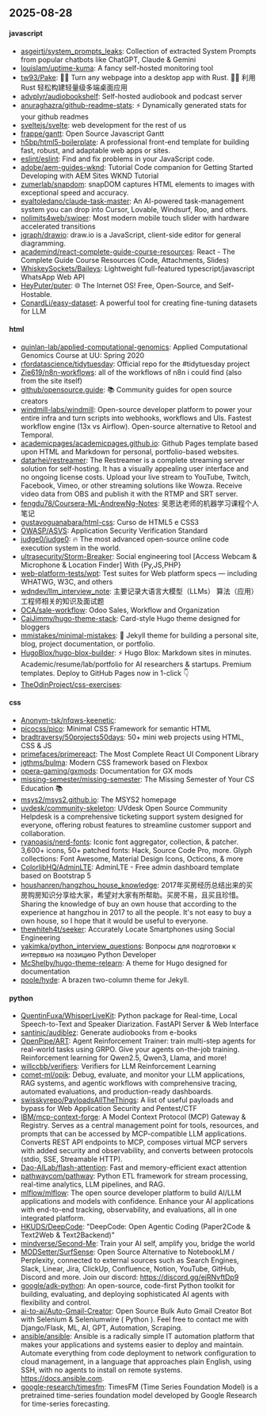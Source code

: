 ## 2025-08-28

#### javascript
* [asgeirtj/system_prompts_leaks](https://github.com/asgeirtj/system_prompts_leaks): Collection of extracted System Prompts from popular chatbots like ChatGPT, Claude & Gemini
* [louislam/uptime-kuma](https://github.com/louislam/uptime-kuma): A fancy self-hosted monitoring tool
* [tw93/Pake](https://github.com/tw93/Pake): 🤱🏻 Turn any webpage into a desktop app with Rust. 🤱🏻 利用 Rust 轻松构建轻量级多端桌面应用
* [advplyr/audiobookshelf](https://github.com/advplyr/audiobookshelf): Self-hosted audiobook and podcast server
* [anuraghazra/github-readme-stats](https://github.com/anuraghazra/github-readme-stats): ⚡ Dynamically generated stats for your github readmes
* [sveltejs/svelte](https://github.com/sveltejs/svelte): web development for the rest of us
* [frappe/gantt](https://github.com/frappe/gantt): Open Source Javascript Gantt
* [h5bp/html5-boilerplate](https://github.com/h5bp/html5-boilerplate): A professional front-end template for building fast, robust, and adaptable web apps or sites.
* [eslint/eslint](https://github.com/eslint/eslint): Find and fix problems in your JavaScript code.
* [adobe/aem-guides-wknd](https://github.com/adobe/aem-guides-wknd): Tutorial Code companion for Getting Started Developing with AEM Sites WKND Tutorial
* [zumerlab/snapdom](https://github.com/zumerlab/snapdom): snapDOM captures HTML elements to images with exceptional speed and accuracy.
* [eyaltoledano/claude-task-master](https://github.com/eyaltoledano/claude-task-master): An AI-powered task-management system you can drop into Cursor, Lovable, Windsurf, Roo, and others.
* [nolimits4web/swiper](https://github.com/nolimits4web/swiper): Most modern mobile touch slider with hardware accelerated transitions
* [jgraph/drawio](https://github.com/jgraph/drawio): draw.io is a JavaScript, client-side editor for general diagramming.
* [academind/react-complete-guide-course-resources](https://github.com/academind/react-complete-guide-course-resources): React - The Complete Guide Course Resources (Code, Attachments, Slides)
* [WhiskeySockets/Baileys](https://github.com/WhiskeySockets/Baileys): Lightweight full-featured typescript/javascript WhatsApp Web API
* [HeyPuter/puter](https://github.com/HeyPuter/puter): 🌐 The Internet OS! Free, Open-Source, and Self-Hostable.
* [ConardLi/easy-dataset](https://github.com/ConardLi/easy-dataset): A powerful tool for creating fine-tuning datasets for LLM

#### html
* [quinlan-lab/applied-computational-genomics](https://github.com/quinlan-lab/applied-computational-genomics): Applied Computational Genomics Course at UU: Spring 2020
* [rfordatascience/tidytuesday](https://github.com/rfordatascience/tidytuesday): Official repo for the #tidytuesday project
* [Zie619/n8n-workflows](https://github.com/Zie619/n8n-workflows): all of the workflows of n8n i could find (also from the site itself)
* [github/opensource.guide](https://github.com/github/opensource.guide): 📚 Community guides for open source creators
* [windmill-labs/windmill](https://github.com/windmill-labs/windmill): Open-source developer platform to power your entire infra and turn scripts into webhooks, workflows and UIs. Fastest workflow engine (13x vs Airflow). Open-source alternative to Retool and Temporal.
* [academicpages/academicpages.github.io](https://github.com/academicpages/academicpages.github.io): Github Pages template based upon HTML and Markdown for personal, portfolio-based websites.
* [datarhei/restreamer](https://github.com/datarhei/restreamer): The Restreamer is a complete streaming server solution for self-hosting. It has a visually appealing user interface and no ongoing license costs. Upload your live stream to YouTube, Twitch, Facebook, Vimeo, or other streaming solutions like Wowza. Receive video data from OBS and publish it with the RTMP and SRT server.
* [fengdu78/Coursera-ML-AndrewNg-Notes](https://github.com/fengdu78/Coursera-ML-AndrewNg-Notes): 吴恩达老师的机器学习课程个人笔记
* [gustavoguanabara/html-css](https://github.com/gustavoguanabara/html-css): Curso de HTML5 e CSS3
* [OWASP/ASVS](https://github.com/OWASP/ASVS): Application Security Verification Standard
* [judge0/judge0](https://github.com/judge0/judge0): 🔥 The most advanced open-source online code execution system in the world.
* [ultrasecurity/Storm-Breaker](https://github.com/ultrasecurity/Storm-Breaker): Social engineering tool [Access Webcam & Microphone & Location Finder] With {Py,JS,PHP}
* [web-platform-tests/wpt](https://github.com/web-platform-tests/wpt): Test suites for Web platform specs — including WHATWG, W3C, and others
* [wdndev/llm_interview_note](https://github.com/wdndev/llm_interview_note): 主要记录大语言大模型（LLMs） 算法（应用）工程师相关的知识及面试题
* [OCA/sale-workflow](https://github.com/OCA/sale-workflow): Odoo Sales, Workflow and Organization
* [CaiJimmy/hugo-theme-stack](https://github.com/CaiJimmy/hugo-theme-stack): Card-style Hugo theme designed for bloggers
* [mmistakes/minimal-mistakes](https://github.com/mmistakes/minimal-mistakes): 📐 Jekyll theme for building a personal site, blog, project documentation, or portfolio.
* [HugoBlox/hugo-blox-builder](https://github.com/HugoBlox/hugo-blox-builder): ⚡ Hugo Blox: Markdown sites in minutes. Academic/resume/lab/portfolio for AI researchers & startups. Premium templates. Deploy to GitHub Pages now in 1-click 👇
* [TheOdinProject/css-exercises](https://github.com/TheOdinProject/css-exercises): 

#### css
* [Anonym-tsk/nfqws-keenetic](https://github.com/Anonym-tsk/nfqws-keenetic): 
* [picocss/pico](https://github.com/picocss/pico): Minimal CSS Framework for semantic HTML
* [bradtraversy/50projects50days](https://github.com/bradtraversy/50projects50days): 50+ mini web projects using HTML, CSS & JS
* [primefaces/primereact](https://github.com/primefaces/primereact): The Most Complete React UI Component Library
* [jgthms/bulma](https://github.com/jgthms/bulma): Modern CSS framework based on Flexbox
* [opera-gaming/gxmods](https://github.com/opera-gaming/gxmods): Documentation for GX mods
* [missing-semester/missing-semester](https://github.com/missing-semester/missing-semester): The Missing Semester of Your CS Education 📚
* [msys2/msys2.github.io](https://github.com/msys2/msys2.github.io): The MSYS2 homepage
* [uvdesk/community-skeleton](https://github.com/uvdesk/community-skeleton): UVdesk Open Source Community Helpdesk is a comprehensive ticketing support system designed for everyone, offering robust features to streamline customer support and collaboration.
* [ryanoasis/nerd-fonts](https://github.com/ryanoasis/nerd-fonts): Iconic font aggregator, collection, & patcher. 3,600+ icons, 50+ patched fonts: Hack, Source Code Pro, more. Glyph collections: Font Awesome, Material Design Icons, Octicons, & more
* [ColorlibHQ/AdminLTE](https://github.com/ColorlibHQ/AdminLTE): AdminLTE - Free admin dashboard template based on Bootstrap 5
* [houshanren/hangzhou_house_knowledge](https://github.com/houshanren/hangzhou_house_knowledge): 2017年买房经历总结出来的买房购房知识分享给大家，希望对大家有所帮助。买房不易，且买且珍惜。Sharing the knowledge of buy an own house that according to the experience at hangzhou in 2017 to all the people. It's not easy to buy a own house, so I hope that it would be useful to everyone.
* [thewhiteh4t/seeker](https://github.com/thewhiteh4t/seeker): Accurately Locate Smartphones using Social Engineering
* [yakimka/python_interview_questions](https://github.com/yakimka/python_interview_questions): Вопросы для подготовки к интервью на позицию Python Developer
* [McShelby/hugo-theme-relearn](https://github.com/McShelby/hugo-theme-relearn): A theme for Hugo designed for documentation
* [poole/hyde](https://github.com/poole/hyde): A brazen two-column theme for Jekyll.

#### python
* [QuentinFuxa/WhisperLiveKit](https://github.com/QuentinFuxa/WhisperLiveKit): Python package for Real-time, Local Speech-to-Text and Speaker Diarization. FastAPI Server & Web Interface
* [santinic/audiblez](https://github.com/santinic/audiblez): Generate audiobooks from e-books
* [OpenPipe/ART](https://github.com/OpenPipe/ART): Agent Reinforcement Trainer: train multi-step agents for real-world tasks using GRPO. Give your agents on-the-job training. Reinforcement learning for Qwen2.5, Qwen3, Llama, and more!
* [willccbb/verifiers](https://github.com/willccbb/verifiers): Verifiers for LLM Reinforcement Learning
* [comet-ml/opik](https://github.com/comet-ml/opik): Debug, evaluate, and monitor your LLM applications, RAG systems, and agentic workflows with comprehensive tracing, automated evaluations, and production-ready dashboards.
* [swisskyrepo/PayloadsAllTheThings](https://github.com/swisskyrepo/PayloadsAllTheThings): A list of useful payloads and bypass for Web Application Security and Pentest/CTF
* [IBM/mcp-context-forge](https://github.com/IBM/mcp-context-forge): A Model Context Protocol (MCP) Gateway & Registry. Serves as a central management point for tools, resources, and prompts that can be accessed by MCP-compatible LLM applications. Converts REST API endpoints to MCP, composes virtual MCP servers with added security and observability, and converts between protocols (stdio, SSE, Streamable HTTP).
* [Dao-AILab/flash-attention](https://github.com/Dao-AILab/flash-attention): Fast and memory-efficient exact attention
* [pathwaycom/pathway](https://github.com/pathwaycom/pathway): Python ETL framework for stream processing, real-time analytics, LLM pipelines, and RAG.
* [mlflow/mlflow](https://github.com/mlflow/mlflow): The open source developer platform to build AI/LLM applications and models with confidence. Enhance your AI applications with end-to-end tracking, observability, and evaluations, all in one integrated platform.
* [HKUDS/DeepCode](https://github.com/HKUDS/DeepCode): "DeepCode: Open Agentic Coding (Paper2Code & Text2Web & Text2Backend)"
* [mindverse/Second-Me](https://github.com/mindverse/Second-Me): Train your AI self, amplify you, bridge the world
* [MODSetter/SurfSense](https://github.com/MODSetter/SurfSense): Open Source Alternative to NotebookLM / Perplexity, connected to external sources such as Search Engines, Slack, Linear, Jira, ClickUp, Confluence, Notion, YouTube, GitHub, Discord and more. Join our discord: https://discord.gg/ejRNvftDp9
* [google/adk-python](https://github.com/google/adk-python): An open-source, code-first Python toolkit for building, evaluating, and deploying sophisticated AI agents with flexibility and control.
* [ai-to-ai/Auto-Gmail-Creator](https://github.com/ai-to-ai/Auto-Gmail-Creator): Open Source Bulk Auto Gmail Creator Bot with Selenium & Seleniumwire ( Python ). Feel free to contact me with Django/Flask, ML, AI, GPT, Automation, Scraping.
* [ansible/ansible](https://github.com/ansible/ansible): Ansible is a radically simple IT automation platform that makes your applications and systems easier to deploy and maintain. Automate everything from code deployment to network configuration to cloud management, in a language that approaches plain English, using SSH, with no agents to install on remote systems. https://docs.ansible.com.
* [google-research/timesfm](https://github.com/google-research/timesfm): TimesFM (Time Series Foundation Model) is a pretrained time-series foundation model developed by Google Research for time-series forecasting.
